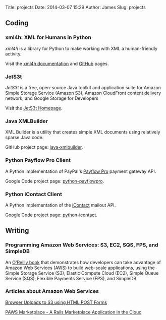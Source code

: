 Title: projects
Date: 2014-03-07 15:29
Author: James
Slug: projects

Coding
------

### xml4h: XML for Humans in Python

*xml4h* is a library for Python to make working with XML a human-friendly
activity.

Visit the [xml4h documentation][xml4h-docs] and [GitHub][xml4h-github] pages.

### JetS3t

*JetS3t* is a free, open-source Java toolkit and application suite for
Amazon Simple Storage Service (Amazon S3), Amazon CloudFront content
delivery network, and Google Storage for Developers

Visit the [JetS3t Homepage][].

### Java XMLBuilder

XML Builder is a utility that creates simple XML documents using
relatively sparse Java code.

GitHub project page: [java-xmlbuilder][].

### Python Payflow Pro Client

A Python implementation of PayPal's [Payflow Pro][] payment gateway API.

Google Code project page: [python-payflowpro][].

### Python iContact Client

A Python implementation of the [iContact][] mailout API.

Google Code project page: [python-icontact][].

Writing
-------

### Programming Amazon Web Services: S3, EC2, SQS, FPS, and SimpleDB

An [O'Reilly book][] that demonstrates how developers can take advantage of
Amazon Web Services (AWS) to build web-scale applications, using the
Simple Storage Service (S3), Elastic Compute Cloud (EC2), Simple Queue
Service (SQS), Flexible Payments Service (FPS), and SimpleDB.

### Articles about Amazon Web Services

[Browser Uploads to S3 using HTML POST Forms][]

[PAWS Marketplace - A Rails Marketplace Application in the Cloud][]

  [xml4h-docs]: http://xml4h.readthedocs.org/
  [xml4h-github]: https://github.com/jmurty/xml4h
  [JetS3t Homepage]: http://jets3t.org "JetS3t Homepage"
  [java-xmlbuilder]: https://github.com/jmurty/java-xmlbuilder "java-xmlbuilder"
  [Payflow Pro]: https://www.paypal.com/cgi-bin/webscr?cmd=_payflow-pro-overview-outside
  [python-payflowpro]: http://code.google.com/p/python-payflowpro/ "python-payflowpro"
  [iContact]: http://www.icontact.com/
  [python-icontact]: http://code.google.com/p/python-icontact/ "python-icontact"
  [O'Reilly book]: http://www.oreilly.com/catalog/9780596515812
  [Browser Uploads to S3 using HTML POST Forms]: http://developer.amazonwebservices.com/connect/entry.jspa?externalID=1434
  [PAWS Marketplace - A Rails Marketplace Application in the Cloud]: http://developer.amazonwebservices.com/connect/entry.jspa?externalID=1531
